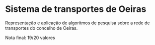 # Sistema de transportes de Oeiras

Representação e aplicação de algoritmos de pesquisa sobre a rede de transportes do concelho de Oeiras.

Nota final: 19/20 valores